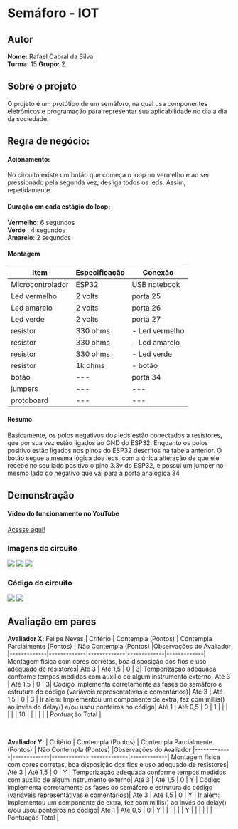 # Semáforo - IOT

## Autor
**Nome:** Rafael Cabral da Silva  
**Turma:**  15 
**Grupo:** 2

## Sobre o projeto
O projeto é um protótipo de um semáforo, na qual usa componentes eletrônicos e programação para representar sua aplicabilidade no dia a dia da sociedade. 

## Regra de negócio:
#### Acionamento: 
No circuito existe um botão que começa o loop no vermelho e ao ser pressionado pela segunda vez, desliga todos os leds. Assim, repetidamente. 

#### Duração em cada estágio do loop: <br>
**Vermelho**: 6 segundos <br>
**Verde** : 4 segundos <br>
**Amarelo**: 2 segundos <br>

#### Montagem

| Item | Especificação | Conexão 
|-------------|-------------|-------------|
| Microcontrolador| ESP32 | USB notebook
| Led vermelho| 2 volts | porta 25
| Led amarelo| 2 volts | porta 26
| Led verde| 2 volts | porta 27
| resistor| 330 ohms | - Led vermelho
| resistor| 330 ohms | - Led amarelo
| resistor| 330 ohms | - Led verde
| resistor| 1k ohms | - botão
| botão| ---| porta 34
| jumpers| ---| ---
| protoboard| ---| ---

#### Resumo
Basicamente, os polos negativos dos leds estão conectados a resistores, que por sua vez estão ligados ao GND do ESP32. Enquanto os polos positivo estão ligados nos pinos do ESP32 descritos na tabela anterior. O botão segue a mesma lógica dos leds, com a única alteração de que ele recebe no seu lado positivo o pino 3.3v do ESP32, e possui um jumper no mesmo lado do negativo que vai para a porta analógica 34

## Demonstração
#### Vídeo do funcionamento no YouTube
[Acesse aqui!](https://youtu.be/ZeOBXryTUpY?feature=shared)
### Imagens do circuito
<img src="assets\semaforo_1.jpg">
<img src="assets\semaforo_2.jpg">
<img src="assets\semaforo_3.jpg">

### Código do circuito
<img src="assets\code_semaforo.png">
<img src="assets\code_semaforo2.png">

## Avaliação em pares

**Avaliador X**: Felipe Neves 
| Critério | Contempla (Pontos) | Contempla Parcialmente (Pontos) | Não Contempla (Pontos) |Observações do Avaliador
|-------------|-------------|-------------|-------------|-------------|
Montagem física com cores corretas, boa disposição dos fios e uso adequado de resistores| Até 3 | Até 1,5 | 0 | 3|
Temporização adequada conforme tempos medidos com auxílio de algum instrumento externo| Até 3 | Até 1,5 | 0 | 3|
Código implementa corretamente as fases do semáforo e estrutura do código (variáveis representativas e comentários)| Até 3 | Até 1,5 | 0 | 3 |
Ir além: Implementou um componente de extra, fez com millis() ao invés do delay() e/ou usou ponteiros no código| Até 1 | Até 0,5 | 0 | 1 |
| |  | | | 10 |
| |  | | | Pontuação Total |

<br>

**Avaliador Y**: 
| Critério | Contempla (Pontos) | Contempla Parcialmente (Pontos) | Não Contempla (Pontos) |Observações do Avaliador
|-------------|-------------|-------------|-------------|-------------|
Montagem física com cores corretas, boa disposição dos fios e uso adequado de resistores| Até 3 | Até 1,5 | 0 | Y |
Temporização adequada conforme tempos medidos com auxílio de algum instrumento externo| Até 3 | Até 1,5 | 0 | Y |
Código implementa corretamente as fases do semáforo e estrutura do código (variáveis representativas e comentários)| Até 3 | Até 1,5 | 0 | Y |
Ir além: Implementou um componente de extra, fez com millis() ao invés do delay() e/ou usou ponteiros no código| Até 1 | Até 0,5 | 0 | Y |
| |  | | | Y |
| |  | | | Pontuação Total |

